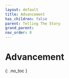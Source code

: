 ```yaml
---
layout: default
title: Advancement
has_children: false
parent: Telling The Story
grand_parent: 
nav_order: 0
---
```

# Advancement
{: .no_toc }